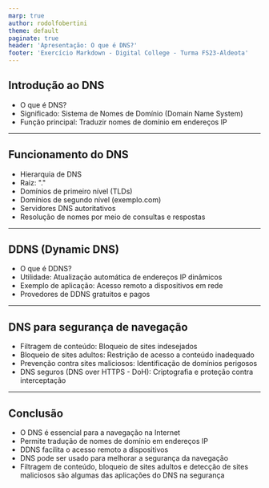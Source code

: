```yaml
---
marp: true
author: rodolfobertini
theme: default
paginate: true
header: 'Apresentação: O que é DNS?'
footer: 'Exercício Markdown - Digital College - Turma FS23-Aldeota'  
---
```


## Introdução ao DNS

<!-- DNS é a sigla para Domain Name System, que significa Sistema de Nomes de Domínios. É um serviço que permite associar nomes aos endereços IP dos computadores na internet. Por exemplo, quando você digita www.bing.com no seu navegador, o DNS é responsável por encontrar o endereço IP correspondente a esse nome e direcionar a sua conexão para o servidor certo. Assim, você não precisa memorizar números complicados para acessar os sites que deseja. -->
- O que é DNS?
- Significado: Sistema de Nomes de Domínio (Domain Name System)
- Função principal: Traduzir nomes de domínio em endereços IP

---

## Funcionamento do DNS

- Hierarquia de DNS
- Raiz: "."
- Domínios de primeiro nível (TLDs)
- Domínios de segundo nível (exemplo.com)
- Servidores DNS autoritativos
- Resolução de nomes por meio de consultas e respostas

---

## DDNS (Dynamic DNS)

- O que é DDNS?
- Utilidade: Atualização automática de endereços IP dinâmicos
- Exemplo de aplicação: Acesso remoto a dispositivos em rede
- Provedores de DDNS gratuitos e pagos

---

## DNS para segurança de navegação

- Filtragem de conteúdo: Bloqueio de sites indesejados
- Bloqueio de sites adultos: Restrição de acesso a conteúdo inadequado
- Prevenção contra sites maliciosos: Identificação de domínios perigosos
- DNS seguros (DNS over HTTPS - DoH): Criptografia e proteção contra interceptação

---

## Conclusão

- O DNS é essencial para a navegação na Internet
- Permite tradução de nomes de domínio em endereços IP
- DDNS facilita o acesso remoto a dispositivos
- DNS pode ser usado para melhorar a segurança da navegação
- Filtragem de conteúdo, bloqueio de sites adultos e detecção de sites maliciosos são algumas das aplicações do DNS na segurança
